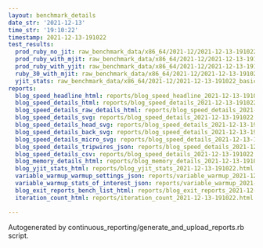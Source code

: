 ```yaml
---
layout: benchmark_details
date_str: '2021-12-13'
time_str: '19:10:22'
timestamp: 2021-12-13-191022
test_results:
  prod_ruby_no_jit: raw_benchmark_data/x86_64/2021-12/2021-12-13-191022_basic_benchmark_prod_ruby_no_jit.json
  prod_ruby_with_mjit: raw_benchmark_data/x86_64/2021-12/2021-12-13-191022_basic_benchmark_prod_ruby_with_mjit.json
  prod_ruby_with_yjit: raw_benchmark_data/x86_64/2021-12/2021-12-13-191022_basic_benchmark_prod_ruby_with_yjit.json
  ruby_30_with_mjit: raw_benchmark_data/x86_64/2021-12/2021-12-13-191022_basic_benchmark_ruby_30_with_mjit.json
  yjit_stats: raw_benchmark_data/x86_64/2021-12/2021-12-13-191022_basic_benchmark_yjit_stats.json
reports:
  blog_speed_headline_html: reports/blog_speed_headline_2021-12-13-191022.html
  blog_speed_details_html: reports/blog_speed_details_2021-12-13-191022.html
  blog_speed_details_raw_details_html: reports/blog_speed_details_2021-12-13-191022.raw_details.html
  blog_speed_details_svg: reports/blog_speed_details_2021-12-13-191022.svg
  blog_speed_details_head_svg: reports/blog_speed_details_2021-12-13-191022.head.svg
  blog_speed_details_back_svg: reports/blog_speed_details_2021-12-13-191022.back.svg
  blog_speed_details_micro_svg: reports/blog_speed_details_2021-12-13-191022.micro.svg
  blog_speed_details_tripwires_json: reports/blog_speed_details_2021-12-13-191022.tripwires.json
  blog_speed_details_csv: reports/blog_speed_details_2021-12-13-191022.csv
  blog_memory_details_html: reports/blog_memory_details_2021-12-13-191022.html
  blog_yjit_stats_html: reports/blog_yjit_stats_2021-12-13-191022.html
  variable_warmup_warmup_settings_json: reports/variable_warmup_2021-12-13-191022.warmup_settings.json
  variable_warmup_stats_of_interest_json: reports/variable_warmup_2021-12-13-191022.stats_of_interest.json
  blog_exit_reports_bench_list_html: reports/blog_exit_reports_2021-12-13-191022.bench_list.html
  iteration_count_html: reports/iteration_count_2021-12-13-191022.html

---
```

Autogenerated by continuous_reporting/generate_and_upload_reports.rb script.
